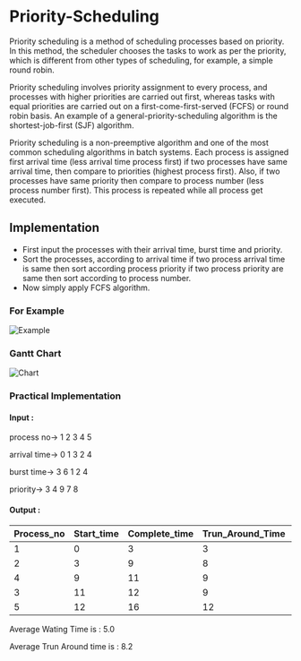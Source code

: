 # Priority-Scheduling
Priority scheduling is a method of scheduling processes based on priority. In this method, the scheduler chooses the tasks to work as per the priority, which is different from other types of scheduling, for example, a simple round robin.

Priority scheduling involves priority assignment to every process, and processes with higher priorities are carried out first, whereas tasks with equal priorities are carried out on a first-come-first-served (FCFS) or round robin basis. An example of a general-priority-scheduling algorithm is the shortest-job-first (SJF) algorithm.

Priority scheduling is a non-preemptive algorithm and one of the most common scheduling algorithms in batch systems. Each process is assigned first arrival time (less arrival time process first) if two processes have same arrival time, then compare to priorities (highest process first). Also, if two processes have same priority then compare to process number (less process number first). This process is repeated while all process get executed.

## Implementation
- First input the processes with their arrival time, burst time and priority.
- Sort the processes, according to arrival time if two process arrival time is same then sort according process priority if two process priority are same then sort according to process number.
- Now simply apply FCFS algorithm.

### For Example
![Example](https://media.geeksforgeeks.org/wp-content/uploads/opSystemScheduling.png)

### Gantt Chart
![Chart](https://media.geeksforgeeks.org/wp-content/uploads/gantchart2.jpg)

### Practical Implementation

#### Input :
process no-> 1 2 3 4 5

arrival time-> 0 1 3 2 4

burst time-> 3 6 1 2 4

priority-> 3 4 9 7 8
#### Output :
Process_no | Start_time | Complete_time | Trun_Around_Time | Wating_Time
-----------|------------|---------------|------------------|------------
1 | 0 | 3 | 3 | 0
2 | 3 | 9 | 8 | 2
4 | 9 | 11 | 9 | 7
3 | 11 | 12 | 9 | 8
5 | 12 | 16 | 12 | 8

Average Wating Time is : 5.0

Average Trun Around time is : 8.2
